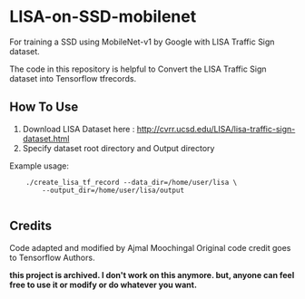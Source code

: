 # LISA-on-SSD-mobilenet
For training a SSD using MobileNet-v1 by Google with LISA Traffic Sign dataset.

The code in this repository is helpful to Convert the LISA Traffic Sign dataset into Tensorflow tfrecords.

## How To Use
1. Download LISA Dataset here : http://cvrr.ucsd.edu/LISA/lisa-traffic-sign-dataset.html
2. Specify dataset root directory and Output directory

Example usage:
```
    ./create_lisa_tf_record --data_dir=/home/user/lisa \
        --output_dir=/home/user/lisa/output
        
```    
## Credits
Code adapted and modified by Ajmal Moochingal
Original code credit goes to Tensorflow Authors. 

**this project is archived. I don't work on this anymore. but, anyone can feel free to use it or modify or do whatever you want.**
